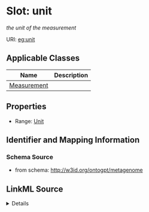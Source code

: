 # Slot: unit
_the unit of the measurement_


URI: [eg:unit](http://w3id.org/ontogpt/environmental-metagenome/unit)



<!-- no inheritance hierarchy -->




## Applicable Classes

| Name | Description |
| --- | --- |
[Measurement](Measurement.md) | 






## Properties

* Range: [Unit](Unit.md)







## Identifier and Mapping Information







### Schema Source


* from schema: http://w3id.org/ontogpt/metagenome




## LinkML Source

<details>
```yaml
name: unit
description: the unit of the measurement
from_schema: http://w3id.org/ontogpt/metagenome
rank: 1000
alias: unit
owner: Measurement
domain_of:
- Measurement
range: Unit

```
</details>